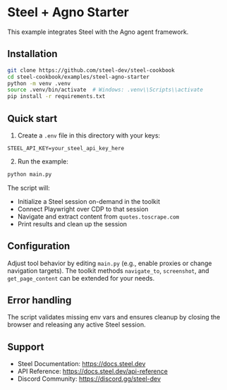 # Steel + Agno Starter

This example integrates Steel with the Agno agent framework.

## Installation

```bash
git clone https://github.com/steel-dev/steel-cookbook
cd steel-cookbook/examples/steel-agno-starter
python -m venv .venv
source .venv/bin/activate  # Windows: .venv\\Scripts\\activate
pip install -r requirements.txt
```

## Quick start

1. Create a `.env` file in this directory with your keys:

```env
STEEL_API_KEY=your_steel_api_key_here
```

2. Run the example:

```bash
python main.py
```

The script will:

- Initialize a Steel session on-demand in the toolkit
- Connect Playwright over CDP to that session
- Navigate and extract content from `quotes.toscrape.com`
- Print results and clean up the session

## Configuration

Adjust tool behavior by editing `main.py` (e.g., enable proxies or change navigation targets). The toolkit methods `navigate_to`, `screenshot`, and `get_page_content` can be extended for your needs.

## Error handling

The script validates missing env vars and ensures cleanup by closing the browser and releasing any active Steel session.

## Support

- Steel Documentation: https://docs.steel.dev
- API Reference: https://docs.steel.dev/api-reference
- Discord Community: https://discord.gg/steel-dev
